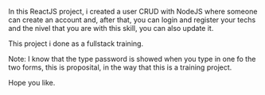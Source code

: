 In this ReactJS project, i created a user CRUD with NodeJS where someone can create an account and, after that, you can login and register your techs and the nivel that you are with this skill, you can also update it. 

This project i done as a fullstack training. 

Note: I know that the type password is showed when you type in one fo the two forms, this is proposital, in the way that this is a training project.

Hope you like.
